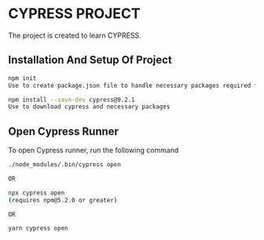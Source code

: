 
# CYPRESS PROJECT

The project is created to learn CYPRESS.

## Installation And Setup Of Project

```bash
npm init 
Use to create package.json file to handle necessary packages required for the project

npm install --save-dev cypress@9.2.1 
Use to download cypress and necessary packages
```

## Open Cypress Runner

To open Cypress runner, run the following command

```bash
./node_modules/.bin/cypress open

OR

npx cypress open
(requires npm@5.2.0 or greater)

OR

yarn cypress open
```
